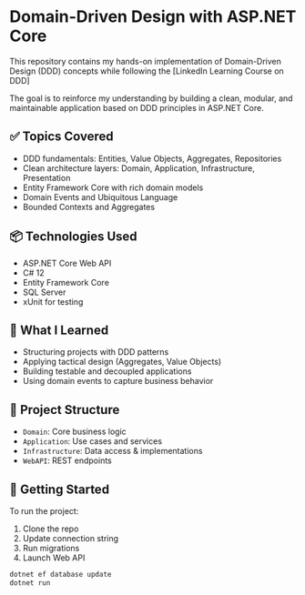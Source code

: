 # Domain-Driven Design with ASP.NET Core

This repository contains my hands-on implementation of Domain-Driven Design (DDD) concepts while following the [LinkedIn Learning Course on DDD] 

The goal is to reinforce my understanding by building a clean, modular, and maintainable application based on DDD principles in ASP.NET Core.

## ✅ Topics Covered

- DDD fundamentals: Entities, Value Objects, Aggregates, Repositories
- Clean architecture layers: Domain, Application, Infrastructure, Presentation
- Entity Framework Core with rich domain models
- Domain Events and Ubiquitous Language
- Bounded Contexts and Aggregates

## 📦 Technologies Used

- ASP.NET Core Web API
- C# 12
- Entity Framework Core
- SQL Server
- xUnit for testing

## 🧠 What I Learned

- Structuring projects with DDD patterns
- Applying tactical design (Aggregates, Value Objects)
- Building testable and decoupled applications
- Using domain events to capture business behavior

## 📂 Project Structure

- `Domain`: Core business logic
- `Application`: Use cases and services
- `Infrastructure`: Data access & implementations
- `WebAPI`: REST endpoints

## 🚀 Getting Started

To run the project:
1. Clone the repo
2. Update connection string
3. Run migrations
4. Launch Web API

```bash
dotnet ef database update
dotnet run
